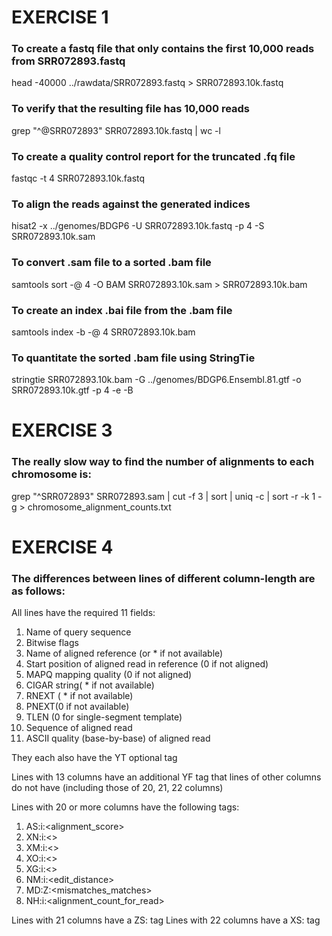 # EXERCISE 1

### To create a fastq file that only contains the first 10,000 reads from SRR072893.fastq
head -40000 ../rawdata/SRR072893.fastq > SRR072893.10k.fastq

### To verify that the resulting file has 10,000 reads
grep "^@SRR072893" SRR072893.10k.fastq | wc -l

### To create a quality control report for the truncated .fq file
fastqc -t 4 SRR072893.10k.fastq

### To align the reads against the generated indices
hisat2 -x ../genomes/BDGP6 -U SRR072893.10k.fastq -p 4 -S SRR072893.10k.sam

### To convert .sam file to a sorted .bam file
samtools sort -@ 4 -O BAM SRR072893.10k.sam > SRR072893.10k.bam

### To create an index .bai file from the .bam file
samtools index -b -@ 4 SRR072893.10k.bam

### To quantitate the sorted .bam file using StringTie
stringtie SRR072893.10k.bam -G ../genomes/BDGP6.Ensembl.81.gtf -o SRR072893.10k.gtf -p 4 -e -B


# EXERCISE 3

### The really slow way to find the number of alignments to each chromosome is:
grep "^SRR072893" SRR072893.sam | cut -f 3 | sort | uniq -c | sort -r -k 1 -g > chromosome_alignment_counts.txt


# EXERCISE 4

### The differences between lines of different column-length are as follows:
All lines have the required 11 fields:
1. Name of query sequence
2. Bitwise flags
3. Name of aligned reference (or * if not available)
4. Start position of aligned read in reference (0 if not aligned)
5. MAPQ mapping quality (0 if not aligned)
6. CIGAR string( * if not available)
7. RNEXT ( * if not available)
8. PNEXT(0 if not available)
9. TLEN (0 for single-segment template)
10. Sequence of aligned read
11. ASCII quality (base-by-base) of aligned read


They each also have the YT optional tag

Lines with 13 columns have an additional YF tag that lines of other columns do not have (including those of 20, 21, 22 columns)

Lines with 20 or more columns have the following tags:
1. AS:i:<alignment_score>
2. XN:i:<>
3. XM:i:<>
4. XO:i:<>
5. XG:i:<>
6. NM:i:<edit_distance>
7. MD:Z:<mismatches_matches>
8. NH:i:<alignment_count_for_read>


Lines with 21 columns have a ZS: tag
Lines with 22 columns have a XS: tag

